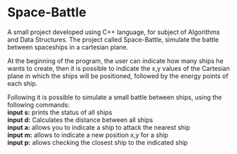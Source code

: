 # Space-Battle

A small project developed using C++ language, for subject of Algorithms and Data Structures. 
The project called Space-Battle, simulate the battle between spaceships in a cartesian plane.

At the beginning of the program, the user can indicate how many ships he wants to create, then it is possible to indicate the x,y values of the Cartesian plane in which the ships will be positioned, followed by the energy points of each ship.

Following it is possible to simulate a small battle between ships, using the following commands:<br />
**input s:** prints the status of all ships<br />
**input d:** Calculates the distance between all ships<br />
**input a:** allows you to indicate a ship to attack the nearest ship<br />
**input m:** allows to indicate a new position x,y for a ship<br />
**input p:** allows checking the closest ship to the indicated ship<br />
